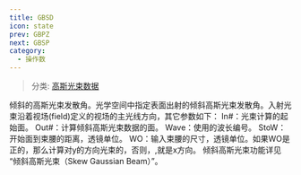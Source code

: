 ```yaml
---
title: GBSD
icon: state
prev: GBPZ
next: GBSP
category:
  - 操作数
---
```


> 分类: [高斯光束数据](/hb/operands/135/893/  "Zemax 操作数 高斯光束数据")

倾斜的高斯光束发散角。光学空间中指定表面出射的倾斜高斯光束发散角。入射光束沿着视场(field)定义的视场的主光线方向，其它参数如下： 
In#：光束计算的起始面。 
Out#：计算倾斜高斯光束数据的面。 
Wave：使用的波长编号。 
StoW：开始面到束腰的距离，透镜单位。 
WO：输入束腰的尺寸，透镜单位。如果WO是正的，那么计算对y的方向光束的，否则，,就是x方向。 
倾斜高斯光束功能详见 “倾斜高斯光束（Skew Gaussian Beam）”。